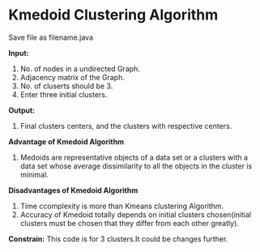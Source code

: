 # Kmedoid Clustering Algorithm

Save file as filename.java

**Input:**
1. No. of nodes in a undirected Graph.
2. Adjacency matrix of the Graph.
3. No. of cluserts should be 3.
4. Enter three initial clusters.

**Output:**
1. Final clusters centers, and the clusters with respective centers.

**Advantage of Kmedoid Algorithm**
1. Medoids are representative objects of a data set or a clusters with a data set whose average dissimilarity to all the objects in the cluster is minimal.

**Disadvantages of Kmedoid Algorithm**
1. Time ccomplexity is more than Kmeans clustering Algorithm.
2. Accuracy of Kmedoid totally depends on initial clusters chosen(initial clusters must be chosen that they differ from each other greatly).

**Constrain:**
This code is for 3 clusters.It could be changes further.
